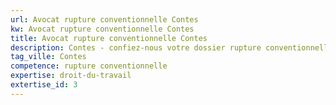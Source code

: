 ```yaml
---
url: Avocat rupture conventionnelle Contes
kw: Avocat rupture conventionnelle Contes
title: Avocat rupture conventionnelle Contes
description: Contes - confiez-nous votre dossier rupture conventionnelle
tag_ville: Contes
competence: rupture conventionnelle
expertise: droit-du-travail
extertise_id: 3
---
```

